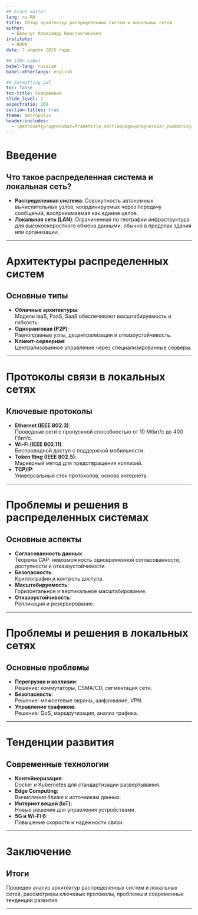 ```yaml
---
## Front matter
lang: ru-RU
title: Обзор архитектур распределенных систем и локальных сетей
author:
  - Бельчуг Александр Константинович
institute:
  - RUDN
date: 7 апреля 2025 года

## i18n babel
babel-lang: russian
babel-otherlangs: english

## Formatting pdf
toc: false
toc-title: Содержание
slide_level: 2
aspectratio: 169
section-titles: true
theme: metropolis
header-includes:
  - \metroset{progressbar=frametitle,sectionpage=progressbar,numbering=fraction}
---
```


# Введение

## Что такое распределенная система и локальная сеть?

- **Распределенная система**: Совокупность автономных вычислительных узлов, координируемых через передачу сообщений, воспринимаемая как единое целое.  
- **Локальная сеть (LAN)**: Ограниченная по географии инфраструктура для высокоскоростного обмена данными, обычно в пределах здания или организации.

---

# Архитектуры распределенных систем

## Основные типы

- **Облачные архитектуры**:  
  Модели IaaS, PaaS, SaaS обеспечивают масштабируемость и гибкость.  
- **Одноранговая (P2P)**:  
  Равноправные узлы, децентрализация и отказоустойчивость.  
- **Клиент-серверная**:  
  Централизованное управление через специализированные серверы.  

---

# Протоколы связи в локальных сетях

## Ключевые протоколы

- **Ethernet (IEEE 802.3)**:  
  Проводные сети с пропускной способностью от 10 Мбит/с до 400 Гбит/с.  
- **Wi-Fi (IEEE 802.11)**:  
  Беспроводной доступ с поддержкой мобильности.  
- **Token Ring (IEEE 802.5)**:  
  Маркерный метод для предотвращения коллизий.  
- **TCP/IP**:  
  Универсальный стек протоколов, основа интернета.  

---

# Проблемы и решения в распределенных системах

## Основные аспекты

- **Согласованность данных**:  
  Теорема CAP: невозможность одновременной согласованности, доступности и отказоустойчивости.  
- **Безопасность**:  
  Криптография и контроль доступа.  
- **Масштабируемость**:  
  Горизонтальное и вертикальное масштабирование.  
- **Отказоустойчивость**:  
  Репликация и резервирование.  

---

# Проблемы и решения в локальных сетях

## Основные проблемы

- **Перегрузки и коллизии**:  
  Решение: коммутаторы, CSMA/CD, сегментация сети.  
- **Безопасность**:  
  Решение: межсетевые экраны, шифрование, VPN.  
- **Управление трафиком**:  
  Решение: QoS, маршрутизация, анализ трафика.  

---

# Тенденции развития

## Современные технологии

- **Контейнеризация**:  
  Docker и Kubernetes для стандартизации развертывания.  
- **Edge Computing**:  
  Вычисления ближе к источникам данных.  
- **Интернет вещей (IoT)**:  
  Новые решения для управления устройствами.  
- **5G и Wi-Fi 6**:  
  Повышение скорости и надежности связи.  

---

# Заключение

## Итоги

Проведен анализ архитектур распределенных систем и локальных сетей, рассмотрены ключевые протоколы, проблемы и современные тенденции развития.  

---
